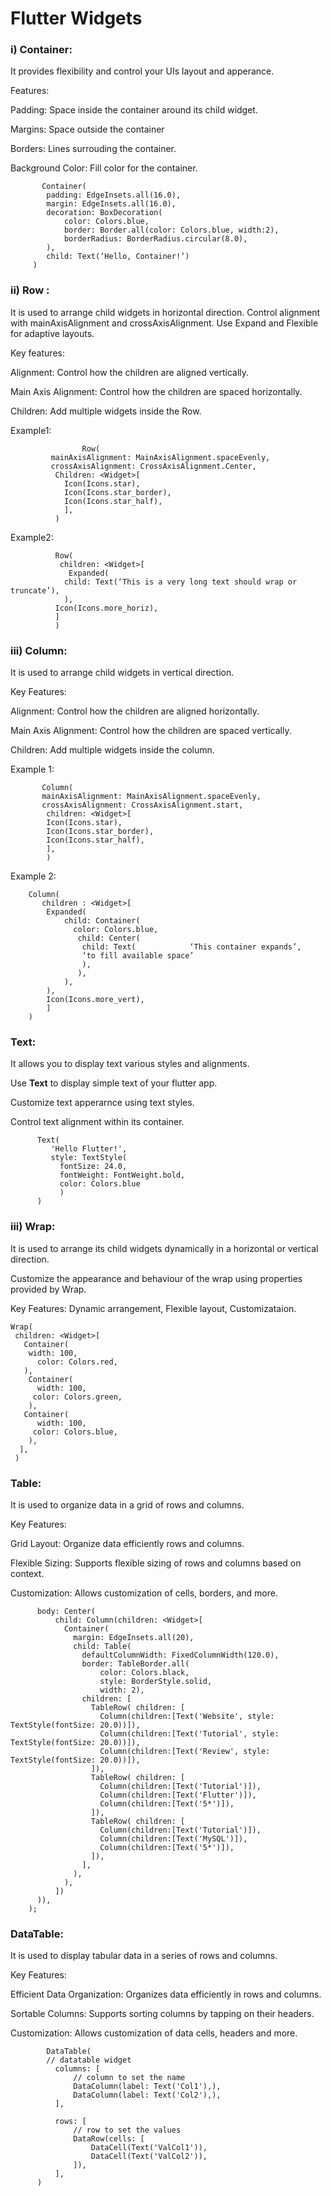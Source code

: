 # Flutter Widgets

### i) Container:

  It provides flexibility and control your UIs layout and apperance.

  Features:

   Padding: Space inside the container around its child widget.

   Margins: Space outside the container

   Borders: Lines surrouding the container.

   Background Color: Fill color for the container. 


           Container(
        	padding: EdgeInsets.all(16.0),
        	margin: EdgeInsets.all(16.0),
        	decoration: BoxDecoration(
        		color: Colors.blue,
        		border: Border.all(color: Colors.blue, width:2),
         		borderRadius: BorderRadius.circular(8.0),
        	),
        	child: Text(‘Hello, Container!’)
         )

### ii) Row :    

It is used to arrange child widgets in horizontal direction. Control alignment with mainAxisAlignment and crossAxisAlignment. Use Expand and Flexible for adaptive layouts.

Key features:

Alignment: Control how the children are aligned vertically.

Main Axis Alignment: Control how the children are spaced horizontally.

Children: Add multiple widgets inside the Row.

Example1:

                    Row(
             mainAxisAlignment: MainAxisAlignment.spaceEvenly,
             crossAxisAlignment: CrossAxisAlignment.Center,
              Children: <Widget>[
            	Icon(Icons.star),
            	Icon(Icons.star_border),
            	Icon(Icons.star_half),
            	],
              )
              

Example2:

              Row(
               children: <Widget>[
                 Expanded(
              	child: Text(‘This is a very long text should wrap or truncate’),
                ),
              Icon(Icons.more_horiz),
              ]
              )


### iii) Column:      

It is used to arrange child widgets in vertical direction.

 Key Features:

 Alignment: Control how the children are aligned horizontally.

 Main Axis Alignment: Control how the children are spaced vertically.

 Children: Add multiple widgets inside the column.

Example 1: 

           Column(
           mainAxisAlignment: MainAxisAlignment.spaceEvenly,
           crossAxisAlignment: CrossAxisAlignment.start,
            children: <Widget>[
          	Icon(Icons.star),
          	Icon(Icons.star_border),
          	Icon(Icons.star_half),
          	],
            )

Example 2: 

        Column(
           children : <Widget>[
        	Expanded(
        		child: Container(
        		  color: Colors.blue,
        		   child: Center(
        			child: Text( 			‘This container expands’,
        			‘to fill available space’
        			),
        		   ),
        		),
        	),
        	Icon(Icons.more_vert),
            ]
        )
      

### Text: 

  It allows you to  display text various styles and alignments. 
  
  Use **Text** to display simple text of your flutter app. 

  Customize text apperarnce using text styles.

  Control text alignment within its container.

          Text(
             'Hello Flutter!',
             style: TextStyle(
               fontSize: 24.0,
               fontWeight: FontWeight.bold,
               color: Colors.blue
               )
          )

### iii) Wrap:

It is used to arrange its child widgets dynamically in a horizontal or vertical direction.

Customize the appearance and behaviour of the wrap using properties provided by Wrap.

Key Features: Dynamic arrangement, Flexible layout, Customizataion.

    Wrap(
     children: <Widget>[
       Container(
        width: 100,
          color: Colors.red,
       ),
        Container(
          width: 100,
         color: Colors.green,
        ),
       Container(
          width: 100,
         color: Colors.blue,
        ),
      ],
     )


### Table:

It is used to organize data in a grid of rows and columns.

Key Features: 

  Grid Layout: Organize data efficiently rows and columns.

  Flexible Sizing: Supports flexible sizing of rows and columns based on context.

  Customization: Allows customization of cells, borders, and more.


       
          body: Center(  
              child: Column(children: <Widget>[  
                Container(  
                  margin: EdgeInsets.all(20),  
                  child: Table(  
                    defaultColumnWidth: FixedColumnWidth(120.0),  
                    border: TableBorder.all(  
                        color: Colors.black,  
                        style: BorderStyle.solid,  
                        width: 2),  
                    children: [  
                      TableRow( children: [  
                        Column(children:[Text('Website', style: TextStyle(fontSize: 20.0))]),  
                        Column(children:[Text('Tutorial', style: TextStyle(fontSize: 20.0))]),  
                        Column(children:[Text('Review', style: TextStyle(fontSize: 20.0))]),  
                      ]),  
                      TableRow( children: [  
                        Column(children:[Text('Tutorial')]),  
                        Column(children:[Text('Flutter')]),  
                        Column(children:[Text('5*')]),  
                      ]),  
                      TableRow( children: [  
                        Column(children:[Text('Tutorial')]),  
                        Column(children:[Text('MySQL')]),  
                        Column(children:[Text('5*')]),  
                      ]),  
                    ],  
                  ),  
                ),  
              ])  
          )),  
        );  


### DataTable:

It is used to display tabular data in a series of rows and columns.

Key Features:

 Efficient Data Organization: Organizes data efficiently in rows and columns.

 Sortable Columns: Supports sorting columns by tapping on their headers.

 Customization: Allows customization of data cells, headers and more.


            DataTable(
            // datatable widget
              columns: [
                  // column to set the name
                  DataColumn(label: Text('Col1'),),
                  DataColumn(label: Text('Col2'),),
              ],
          
              rows: [
                  // row to set the values
                  DataRow(cells: [
                      DataCell(Text('ValCol1')),
                      DataCell(Text('ValCol2')),
                  ]),
              ],
          )
            
